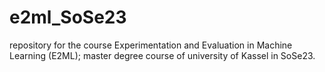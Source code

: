 # e2ml_SoSe23
repository for the course  Experimentation and Evaluation in Machine Learning (E2ML); master degree course of university of Kassel in SoSe23.
